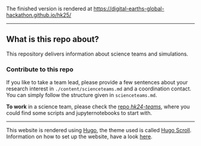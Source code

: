 The finished version is rendered at https://digital-earths-global-hackathon.github.io/hk25/

---
## What is this repo about?

This repository delivers information about science teams and simulations.

### Contribute to this repo

If you like to take a team lead, please provide a few sentences about your research interest in `./content/scienceteams.md` and a coordination contact. You can simply follow the structure given in `scienceteams.md`.

**To work** in a science team, please check the [repo *hk24-teams*](https://github.com/digital-earths-global-hackathon/hk25-teams.git), where you could find some scripts and jupyternotebooks to start with.

---

This website is rendered using [Hugo](https://gohugo.io), the theme used is called [Hugo Scroll](https://themes.gohugo.io/themes/hugo-scroll/).
Information on how to set up the website, have a look [here](https://github.com/digital-earths-global-hackathon/template-node?tab=readme-ov-file#setting-up-your-own-website).

